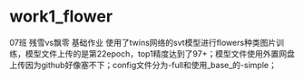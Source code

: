 # work1_flower

07班 残雪vs飘零 基础作业
使用了twins网络的svt模型进行flowers种类图片训练，模型文件上传的是第22epoch，top1精度达到了97+；模型文件使用外置网盘上传因为github好像塞不下；config文件分为-full和使用_base_的-simple；
